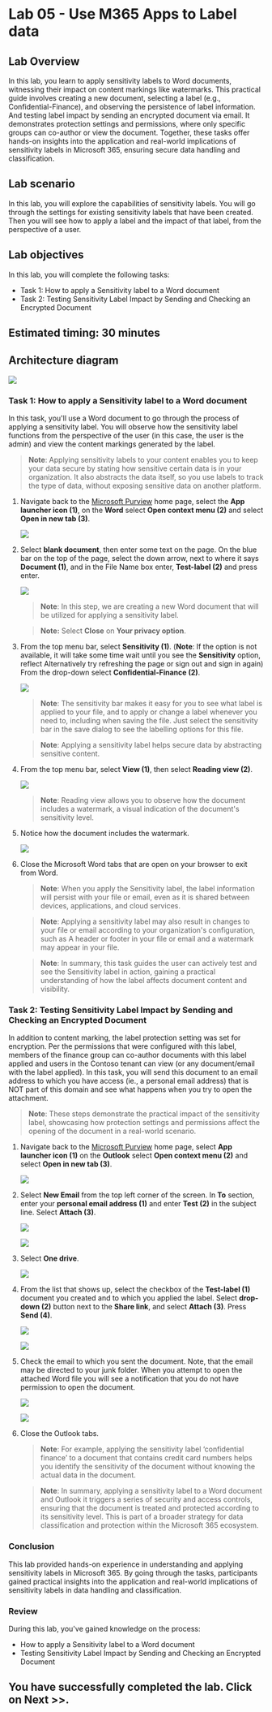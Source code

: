 # Lab 05 - Use M365 Apps to Label data

## Lab Overview

In this lab, you learn to apply sensitivity labels to Word documents, witnessing their impact on content markings like watermarks. This practical guide involves creating a new document, selecting a label (e.g., Confidential-Finance), and observing the persistence of label information. And testing label impact by sending an encrypted document via email. It demonstrates protection settings and permissions, where only specific groups can co-author or view the document. Together, these tasks offer hands-on insights into the application and real-world implications of sensitivity labels in Microsoft 365, ensuring secure data handling and classification.

## Lab scenario
In this lab, you will explore the capabilities of sensitivity labels. You will go through the settings for existing sensitivity labels that have been created. Then you will see how to apply a label and the impact of that label, from the perspective of a user.

## Lab objectives

In this lab, you will complete the following tasks:

+ Task 1: How to apply a Sensitivity label to a Word document 
+ Task 2: Testing Sensitivity Label Impact by Sending and Checking an Encrypted Document

## Estimated timing: 30 minutes

## Architecture diagram

![](../media/purview-lab5.png)

### Task 1: How to apply a Sensitivity label to a Word document 

In this task, you'll use a Word document to go through the process of applying a sensitivity label. You will observe how the sensitivity label functions from the perspective of the user (in this case, the user is the admin) and view the content markings generated by the label.

>**Note**: Applying sensitivity labels to your content enables you to keep your data secure by stating how sensitive certain data is in your organization. It also abstracts the data itself, so you use labels to track the type of data, without exposing sensitive data on another platform.

1. Navigate back to the [Microsoft Purview](https://compliance.microsoft.com/) home page, select the **App launcher icon (1)**, on the **Word** select **Open context menu (2)** and select **Open in new tab (3)**. 

   ![](../media/opencontextmenu.png)  

1. Select **blank document**, then enter some text on the page.  On the blue bar on the top of the page, select the down arrow, next to where it says **Document (1)**, and in the File Name box enter, **Test-label (2)** and press enter.

   ![](../media/testlabel.png)

   >**Note**: In this step, we are creating a new Word document that will be utilized for applying a sensitivity label.

   >**Note:** Select **Close** on **Your privacy option**.

1. From the top menu bar, select **Sensitivity (1)**. (**Note**: If the option is not available, it will take some time wait until you see the **Sensitivity** option, reflect Alternatively try refreshing the page or sign out and sign in again) From the drop-down select **Confidential-Finance (2)**.

    ![](../media/finance.png)

   >**Note**: The sensitivity bar makes it easy for you to see what label is applied to your file, and to apply or change a label whenever you need to, including when saving the file. Just select the sensitivity bar in the save dialog to see the labelling options for this file.
   
   >**Note**: Applying a sensitivity label helps secure data by abstracting sensitive content.

1. From the top menu bar, select **View (1)**, then select **Reading view (2)**.

     ![](../media/lab5-image4.png)       

   >**Note**: Reading view allows you to observe how the document includes a watermark, a visual indication of the document's sensitivity level.

1. Notice how the document includes the watermark.

    ![](../media/testlabell.png) 

1. Close the Microsoft Word tabs that are open on your browser to exit from Word.

   >**Note**: When you apply the Sensitivity label, the label information will persist with your file or email, even as it is shared between devices, applications, and cloud services. 
   
   >**Note**: Applying a sensitivity label may also result in changes to your file or email according to your organization's configuration, such as A header or footer in your file or email and a watermark may appear in your file.

   >**Note**: In summary, this task guides the user can actively test and see the Sensitivity label in action, gaining a practical understanding of how the label affects document content and visibility.

### Task 2: Testing Sensitivity Label Impact by Sending and Checking an Encrypted Document

In addition to content marking, the label protection setting was set for encryption. Per the permissions that were configured with this label, members of the finance group can co-author documents with this label applied and users in the Contoso tenant can view (or any document/email with the label applied). In this task, you will send this document to an email address to which you have access (ie., a personal email address) that is NOT part of this domain and see what happens when you try to open the attachment.  

>**Note**: These steps demonstrate the practical impact of the sensitivity label, showcasing how protection settings and permissions affect the opening of the document in a real-world scenario.

1. Navigate back to the [Microsoft Purview](https://compliance.microsoft.com/) home page, select **App launcher icon (1)** on the **Outlook** select **Open context menu (2)** and select **Open in new tab (3)**.

      ![](../media/outlook11.png) 

1. Select **New Email** from the top left corner of the screen. In **To** section, enter your **personal email address (1)** and enter **Test (2)** in the subject line. Select **Attach (3)**.

   ![](../media/outlook12.png)

   ![](../media/test.png)

1. Select **One drive**.

   ![](../media/onedrive.png)

1. From the list that shows up, select the checkbox of the **Test-label (1)** document you created and to which you applied the label. Select **drop-down (2)** button next to the **Share link**, and select **Attach (3)**. Press **Send (4)**.

   ![](../media/test-label.png)

   ![](../media/send.png)

1. Check the email to which you sent the document. Note, that the email may be directed to your junk folder. When you attempt to open the attached Word file you will see a notification that you do not have permission to open the document.

   ![](../media/spam.png)

   ![](../media/preview.png)

1. Close the Outlook tabs.

   >**Note**: For example, applying the sensitivity label ‘confidential finance’ to a document that contains credit card numbers helps you identify the sensitivity of the document without knowing the actual data in the document.

   >**Note**: In summary, applying a sensitivity label to a Word document and Outlook it triggers a series of security and access controls, ensuring that the document is treated and protected according to its sensitivity level. This is part of a broader strategy for data classification and protection within the Microsoft 365 ecosystem.

### Conclusion
This lab provided hands-on experience in understanding and applying sensitivity labels in Microsoft 365. By going through the tasks, participants gained practical insights into the application and real-world implications of sensitivity labels in data handling and classification.

### Review
During this lab, you've gained knowledge on the process: 

+ How to apply a Sensitivity label to a Word document 
+ Testing Sensitivity Label Impact by Sending and Checking an Encrypted Document

## You have successfully completed the lab. Click on Next >>.
